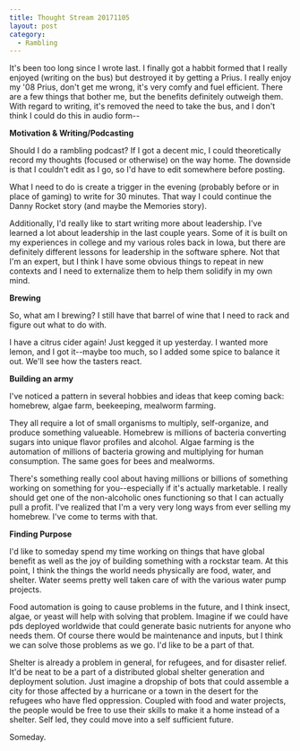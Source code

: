 ```yaml
---
title: Thought Stream 20171105
layout: post
category:
  - Rambling
---
```

It's been too long since I wrote last. I finally got a habbit formed that I really enjoyed (writing on the bus) but destroyed it by getting a Prius. I really enjoy my '08 Prius, don't get me wrong, it's very comfy and fuel efficient. There are a few things that bother me, but the benefits definitely outweigh them. With regard to writing, it's removed the need to take the bus, and I don't think I could do this in audio form--

**Motivation & Writing/Podcasting**

Should I do a rambling podcast? If I got a decent mic, I could theoretically record my thoughts (focused or otherwise) on the way home. The downside is that I couldn't edit as I go, so I'd have to edit somewhere before posting.

What I need to do is create a trigger in the evening (probably before or in place of gaming) to write for 30 minutes. That way I could continue the Danny Rocket story (and maybe the Memories story).

Additionally, I'd really like to start writing more about leadership. I've learned a lot about leadership in the last couple years. Some of it is built on my experiences in college and my various roles back in Iowa, but there are definitely different lessons for leadership in the software sphere. Not that I'm an expert, but I think I have some obvious things to repeat in new contexts and I need to externalize them to help them solidify in my own mind.

**Brewing**

So, what am I brewing? I still have that barrel of wine that I need to rack and figure out what to do with.

I have a citrus cider again! Just kegged it up yesterday. I wanted more lemon, and I got it--maybe too much, so I added some spice to balance it out. We'll see how the tasters react.

**Building an army**

I've noticed a pattern in several hobbies and ideas that keep coming back: homebrew, algae farm, beekeeping, mealworm farming.

They all require a lot of small organisms to multiply, self-organize, and produce something valueable. Homebrew is millions of bacteria converting sugars into unique flavor profiles and alcohol. Algae farming is the automation of millions of bacteria growing and multiplying for human consumption. The same goes for bees and mealworms.

There's something really cool about having millions or billions of something working on something for you--especially if it's actually marketable. I really should get one of the non-alcoholic ones functioning so that I can actually pull a profit. I've realized that I'm a very very long ways from ever selling my homebrew. I've come to terms with that.

**Finding Purpose**

I'd like to someday spend my time working on things that have global benefit as well as the joy of building something with a rockstar team. At this point, I think the things the world needs physically are food, water, and shelter. Water seems pretty well taken care of with the various water pump projects.

Food automation is going to cause problems in the future, and I think insect, algae, or yeast will help with solving that problem. Imagine if we could have pds deployed worldwide that could generate basic nutrients for anyone who needs them. Of course there would be maintenance and inputs, but I think we can solve those problems as we go. I'd like to be a part of that.

Shelter is already a problem in general, for refugees, and for disaster relief. It'd be neat to be a part of a distributed global shelter generation and deployment solution. Just imagine a dropship of bots that could assemble a city for those affected by a hurricane or a town in the desert for the refugees who have fled oppression. Coupled with food and water projects, the people would be free to use their skills to make it a home instead of a shelter. Self led, they could move into a self sufficient future.

Someday.